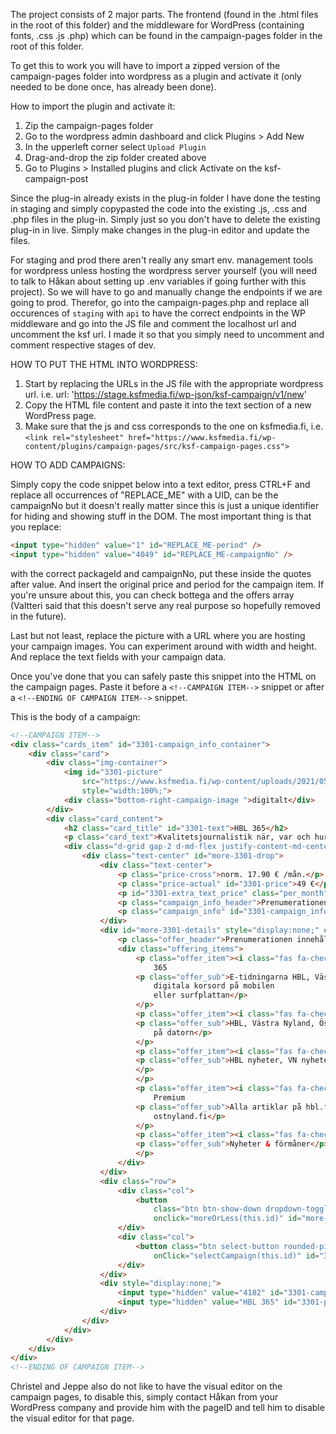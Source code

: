 The project consists of 2 major parts. The frontend (found in the .html files in the root of this folder) and the middleware for WordPress (containing fonts, .css .js .php) which can be found in the campaign-pages folder in the root of this folder.

To get this to work you will have to import a zipped version of the campaign-pages folder into wordpress as a plugin and activate it (only needed to be done once, has already been done).

How to import the plugin and activate it:

1. Zip the campaign-pages folder
2. Go to the wordpress admin dashboard and click Plugins > Add New
3. In the upperleft corner select `Upload Plugin`
4. Drag-and-drop the zip folder created above
5. Go to Plugins > Installed plugins and click Activate on the ksf-campaign-post

Since the plug-in already exists in the plug-in folder I have done the testing in staging and simply copypasted the code into the existing .js, .css and .php files in the plug-in. Simply just so you don't have to delete the existing plug-in in live. Simply make changes in the plug-in editor and update the files.

For staging and prod there aren't really any smart env. management tools for wordpress unless hosting the wordpress server yourself (you will need to talk to Håkan about setting up .env variables if going further with this project). So we will have to go and manually change the endpoints if we are going to prod.
Therefor, go into the campaign-pages.php and replace all occurences of `staging` with `api` to have the correct
endpoints in the WP middleware and go into the JS file and comment the localhost url and uncomment the ksf url.
I made it so that you simply need to uncomment and comment respective stages of dev.

HOW TO PUT THE HTML INTO WORDPRESS:

1. Start by replacing the URLs in the JS file with the appropriate wordpress url. i.e. url: 'https://stage.ksfmedia.fi/wp-json/ksf-campaign/v1/new'
2. Copy the HTML file content and paste it into the text section of a new WordPress page.
3. Make sure that the js and css corresponds to the one on ksfmedia.fi, i.e. `<link rel="stylesheet" href="https://www.ksfmedia.fi/wp-content/plugins/campaign-pages/src/ksf-campaign-pages.css">`

HOW TO ADD CAMPAIGNS:

Simply copy the code snippet below into a text editor, press CTRL+F and replace all occurrences of "REPLACE_ME"
with a UID, can be the campaignNo but it doesn't really matter since this is just a unique identifier for hiding and showing
stuff in the DOM. The most important thing is that you replace:

```html
<input type="hidden" value="1" id="REPLACE_ME-period" />
<input type="hidden" value="4049" id="REPLACE_ME-campaignNo" />
```

with the correct packageId and campaignNo, put these inside the quotes after value.
And insert the original price and period for the campaign item. If you're unsure about this, you can
check bottega and the offers array (Valtteri said that this doesn't serve any real purpose so hopefully removed in the future).

Last but not least, replace the picture with a URL where you are hosting your campaign images. You can experiment around
with width and height. And replace the text fields with your campaign data.

Once you've done that you can safely paste this snippet into the HTML on the campaign pages.
Paste it before a `<!--CAMPAIGN ITEM-->` snippet or after a `<!--ENDING OF CAMPAIGN ITEM-->` snippet.

This is the body of a campaign:

```html
<!--CAMPAIGN ITEM-->
<div class="cards_item" id="3301-campaign_info_container">
    <div class="card">
        <div class="img-container">
            <img id="3301-picture"
                src="https://www.ksfmedia.fi/wp-content/uploads/2021/05/HBL-365-nurminen.png"
                style="width:100%;">
            <div class="bottom-right-campaign-image ">digitalt</div>
        </div>
        <div class="card_content">
            <h2 class="card_title" id="3301-text">HBL 365</h2>
            <p class="card_text">Kvalitetsjournalistik när, var och hur du vill</p>
            <div class="d-grid gap-2 d-md-flex justify-content-md-center">
                <div class="text-center" id="more-3301-drop">
                    <div class="text-center">
                        <p class="price-cross">norm. 17.90 € /mån.</p>
                        <p class="price-actual" id="3301-price">49 €</p>
                        <p id="3301-extra_text_price" class="per_month">/6 mån.</p>
                        <p class="campaign_info_header">Prenumerationen är fortlöpande</p>
                        <p class="campaign_info" id="3301-campaign_info">August 31, 2021 23:59:59</p>
                    </div>
                    <div id="more-3301-details" style="display:none;" class="hidden-text">
                        <p class="offer_header">Prenumerationen innehåller</p>
                        <div class="offering_items">
                            <p class="offer_item"><i class="fas fa-check"></i> E-tidningsappen HBL
                                365
                            <p class="offer_sub">E-tidningarna HBL, Västra Nyland, Östnyland och
                                digitala korsord på mobilen
                                eller surfplattan</p>
                            </p>
                            <p class="offer_item"><i class="fas fa-check"></i> E-tidningar på dator
                            <p class="offer_sub">HBL, Västra Nyland, Östnyland och digitala korsord
                                på datorn</p>
                            </p>
                            <p class="offer_item"><i class="fas fa-check"></i> Nyhetsappar
                            <p class="offer_sub">HBL nyheter, VN nyheter och ÖN nyheter, pushnotiser
                            </p>
                            </p>
                            <p class="offer_item"><i class="fas fa-check"></i> Alla artiklar inkl.
                                Premium
                            <p class="offer_sub">Alla artiklar på hbl.fi, vastranyland.fi och
                                ostnyland.fi</p>
                            </p>
                            <p class="offer_item"><i class="fas fa-check"></i> Digitalt månadsbrev
                            <p class="offer_sub">Nyheter & förmåner</p>
                            </p>
                        </div>
                    </div>
                    <div class="row">
                        <div class="col">
                            <button
                                class="btn btn-show-down dropdown-toggle rounded-pill detail-button"
                                onclick="moreOrLess(this.id)" id="more-3301">Se detaljer</button>
                        </div>
                        <div class="col">
                            <button class="btn select-button rounded-pill btn-dark"
                                onClick="selectCampaign(this.id)" id="3301">Välj paket</button>
                        </div>
                    </div>
                    <div style="display:none;">
                        <input type="hidden" value="4182" id="3301-campaignNo">
                        <input type="hidden" value="HBL 365" id="3301-packageId">
                    </div>
                </div>
            </div>
        </div>
    </div>
</div>
<!--ENDING OF CAMPAIGN ITEM-->
```

Christel and Jeppe also do not like to have the visual editor on the campaign pages, to disable this, simply contact Håkan from your WordPress company and provide him with the pageID and tell him to disable the visual editor for that page.
